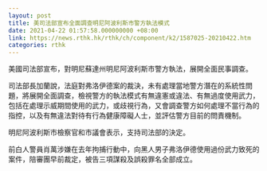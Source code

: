```yaml
---
layout: post
title: 美司法部宣布全面調查明尼阿波利斯市警方執法模式
date: 2021-04-22 01:57:58.000000000 +08:00
link: https://news.rthk.hk/rthk/ch/component/k2/1587025-20210422.htm
categories: rthk
---
```


美國司法部宣布，對明尼蘇達州明尼阿波利斯市警方執法，展開全面民事調查。

司法部長加蘭說，法庭對弗洛伊德案的裁決，未有處理當地警方潛在的系統性問題，將展開全面調查，檢視警方的執法模式有無違憲或違法、有無過度使用武力，包括在處理示威期間使用的武力，或歧視行為，又會調查警方如何處理不當行為的指控，以及有無違法對待有行為健康障礙人士，並評估警方目前的問責機制。

明尼阿波利斯市檢察官和市議會表示，支持司法部的決定。

前白人警員肖萬涉嫌在去年拘捕行動中，向黑人男子弗洛伊德使用過份武力致死的案件，陪審團早前裁定，被告三項謀殺及誤殺罪名全部成立。
